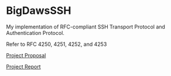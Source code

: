 # BigDawsSSH
My implementation of RFC-compliant SSH Transport Protocol and Authentication Protocol.

Refer to RFC 4250, 4251, 4252, and 4253

[Project Proposal](./project-proposal/proposal.pdf)

[Project Report](./project-report/report.pdf)
